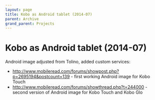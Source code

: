 ```yaml
---
layout: page
title: Kobo as Android tablet (2014-07)
parent: Archive
grand_parent: Projects
---
```


# Kobo as Android tablet (2014-07)

Android image adjusted from Tolino, added custom services:

- http://www.mobileread.com/forums/showpost.php?p=2695194&postcount=139 - first working Android image for Kobo Touch
- http://www.mobileread.com/forums/showthread.php?t=244000 - second version of Android image for Kobo Touch and Kobo Glo
